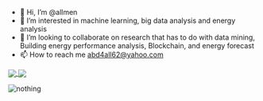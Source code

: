 - 👋 Hi, I’m @allmen
- 👀 I’m interested in machine learning, big data analysis and energy analysis
- 💞️ I’m looking to collaborate on research that has to do with data mining, Building energy performance analysis, Blockchain, and energy forecast
- 📫 How to reach me abd4all62@yahoo.com


<a href="https://github.com/anuraghazra/github-readme-stats">  
  <img align="center" src="https://github-readme-stats.vercel.app/api?username=Lionelsy&count_private=true&show_icons=true&include_all_commits=true&hide_border=true&hide_title=true&theme=merko" /> 
</a> 

<a href="https://github.com/anuraghazra/github-readme-stats">   
  <img align="center" src="https://github-readme-stats.vercel.app/api/top-langs/?username=Lionelsy&hide_title=true&hide_border=true&hide=jupyter%20notebook&theme=highcontrast" /> 
</a>

![nothing](https://visitor-badge.laobi.icu/badge?page_id=lionelsy)
<!---
allmen/allmen is a ✨ special ✨ repository because its `README.md` (this file) appears on your GitHub profile.
You can click the Preview link to take a look at your changes.
--->
